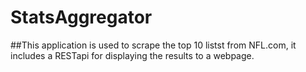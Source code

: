 # StatsAggregator
##This application is used to scrape the top 10 listst from NFL.com, it includes a RESTapi for displaying the results to a webpage.
